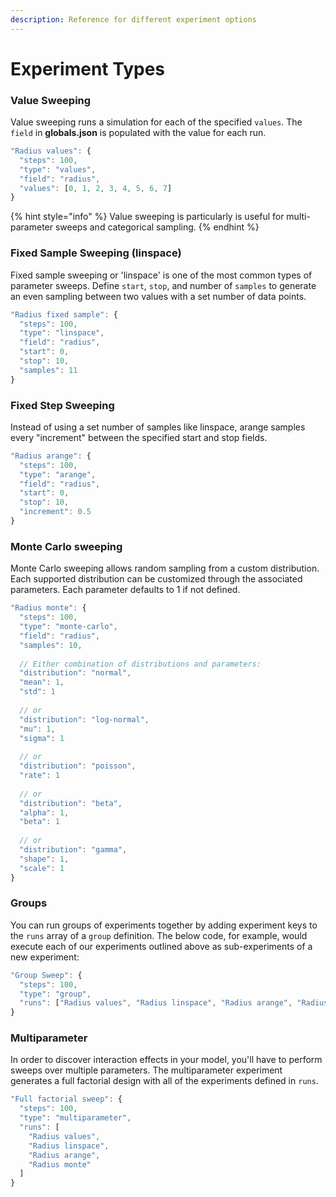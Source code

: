 ```yaml
---
description: Reference for different experiment options
---
```


# Experiment Types

### Value Sweeping

Value sweeping runs a simulation for each of the specified `values`. The `field` in **globals.json** is populated with the value for each run.

```javascript
"Radius values": {
  "steps": 100,
  "type": "values",
  "field": "radius",
  "values": [0, 1, 2, 3, 4, 5, 6, 7]
}
```

{% hint style="info" %}
Value sweeping is particularly is useful for multi-parameter sweeps and categorical sampling.
{% endhint %}

### Fixed Sample Sweeping \(linspace\)

Fixed sample sweeping or 'linspace' is one of the most common types of parameter sweeps. Define `start`, `stop`, and number of `samples` to generate an even sampling between two values with a set number of data points.

```javascript
"Radius fixed sample": {
  "steps": 100,
  "type": "linspace",
  "field": "radius",
  "start": 0,
  "stop": 10,
  "samples": 11
}
```

### Fixed Step Sweeping

Instead of using a set number of samples like linspace, arange samples every "increment" between the specified start and stop fields.

```javascript
"Radius arange": {
  "steps": 100,
  "type": "arange",
  "field": "radius",
  "start": 0,
  "stop": 10,
  "increment": 0.5
}
```

### Monte Carlo sweeping

Monte Carlo sweeping allows random sampling from a custom distribution. Each supported distribution can be customized through the associated parameters. Each parameter defaults to 1 if not defined.

```javascript
"Radius monte": {
  "steps": 100,
  "type": "monte-carlo",
  "field": "radius",
  "samples": 10,
  
  // Either combination of distributions and parameters:
  "distribution": "normal",
  "mean": 1,
  "std": 1
  
  // or
  "distribution": "log-normal",
  "mu": 1,
  "sigma": 1
  
  // or  
  "distribution": "poisson",
  "rate": 1
  
  // or  
  "distribution": "beta",
  "alpha": 1,
  "beta": 1
  
  // or  
  "distribution": "gamma",
  "shape": 1,
  "scale": 1
}
```

### Groups

You can run groups of experiments together by adding experiment keys to the `runs` array of a `group` definition. The below code, for example, would execute each of our experiments outlined above as sub-experiments of a new experiment:

```javascript
"Group Sweep": {
  "steps": 100,
  "type": "group",
  "runs": ["Radius values", "Radius linspace", "Radius arange", "Radius monte"]
}
```

### Multiparameter

In order to discover interaction effects in your model, you'll have to perform sweeps over multiple parameters. The multiparameter experiment generates a full factorial design with all of the experiments defined in `runs`.

```javascript
"Full factorial sweep": {
  "steps": 100,
  "type": "multiparameter",
  "runs": [
    "Radius values", 
    "Radius linspace", 
    "Radius arange", 
    "Radius monte"
  ]
}
```



